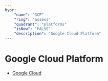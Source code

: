 ```yaml
---
byor:
    "name": "GCP"
    "ring": "assess"
    "quadrant": "platforms"
    "isNew": "FALSE"
    "description": "Google Cloud Platform"
---
```


# Google Cloud Platform

- [Google Cloud](https://cloud.google.com/?hl=ja)
